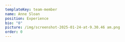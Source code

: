 ```yaml
---
templateKey: team-member
name: Anne Sloan
position: Experience
bio: "0"
picture: /img/screenshot-2025-01-24-at-9.30.46 am.png
order: 0
---
```

